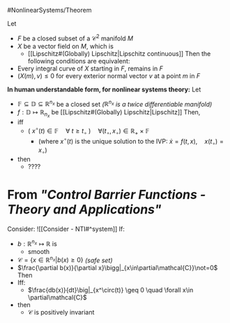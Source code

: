 #NonlinearSystems/Theorem 

Let 
- $F$ be a closed subset of a $\mathcal{C}^2$ manifold $M$
- $X$ be a vector field on $M$, which is
	- [[Lipschitz#(Globally) Lipschitz|Lipschitz continuous]]
Then the following conditions are equivalent:
- Every integral curve of $X$ starting in $F$, remains in $F$
- $(X(m),v) \leq 0$ for every exterior normal vector $v$ at a point $m$ in $F$


**In human understandable form, for nonlinear systems theory:**
Let
- $\mathbb{F}\subseteq\mathbb{D}\subseteq\mathbb{R}^{n_x}$ be a closed set   *($\mathbb{R}^{n_x}$ is a twice differentiable manifold)*
- $f:\mathbb{D}\mapsto\mathbb{R}_{n_x}$ be [[Lipschitz#(Globally) Lipschitz|Lipschitz]]
Then,
- iff
	- $(~x^\circ(t) \in \mathbb{F} \quad \forall~t\geq t_\circ~)\quad \forall (t_\circ,x_\circ)\in\mathbb{R}_+\times\mathbb{F}$
		- (where $x^\circ(t)$ is the unique solution to the IVP: $\dot{x} = f(t,x),\quad x(t_\circ) = x_\circ$)
- then
	- ????


# From *"Control Barrier Functions - Theory and Applications"*
Consider: ![[Consider - NTI#^system]]
If:
- $b:\mathbb{R}^{n_x}\mapsto\mathbb{R}$ is
	- smooth
- $\mathcal{C} = \{x\in\mathbb{R}^{n_x}|b(x)\geq0\}$   *(safe set)*
- $\frac{\partial b(x)}{\partial x}\bigg|_{x\in\partial\mathcal{C}}\not=0$ 
Then
- Iff:
	- $\frac{db(x)}{dt}\big|_{x^\circ(t)} \geq 0 \quad \forall x\in \partial\mathcal{C}$
- then
	- $\mathcal{C}$ is positively invariant


